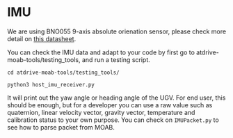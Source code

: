 # IMU

We are using BNO055 9-axis absolute orienation sensor, please check more detail on [this datasheet](https://cdn-shop.adafruit.com/datasheets/BST_BNO055_DS000_12.pdf).

You can check the IMU data and adapt to your code by first go to atdrive-moab-tools/testing_tools, and run a testing script.

`cd atdrive-moab-tools/testing_tools/` 

`python3 host_imu_receiver.py`

It will print out the yaw angle or heading angle of the UGV. For end user, this should be enough, but for a developer you can use a raw value such as quaternion, linear velocity vector, gravity vector, temperature and calibration status to your own purpose. You can check on `IMUPacket.py` to see how to parse packet from MOAB.